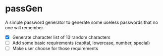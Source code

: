# passGen

A simple password generator to generate some useless passwords that no one will remember.

 - [x] Generate character list of 10 random characters
 - [ ] Add some basic requirements (capital, lowercase, number, special)
 - [ ] Make user choose for those requirements
